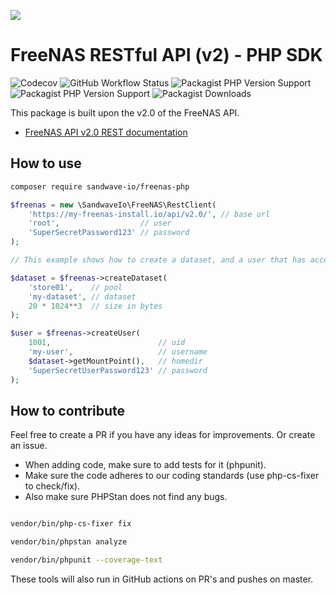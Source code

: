 [![](https://user-images.githubusercontent.com/60096509/91668964-54ecd500-eb11-11ea-9c35-e8f0b20b277a.png)](https://sandwave.io)

# FreeNAS RESTful API (v2) - PHP SDK

![Codecov](https://img.shields.io/codecov/c/github/sandwave-io/freenas-php?style=flat-square)
![GitHub Workflow Status](https://img.shields.io/github/actions/workflow/status/sandwave-io/freenas-php/ci.yml?branch=main)
![Packagist PHP Version Support](https://img.shields.io/packagist/php-v/sandwave-io/freenas?style=flat-square)
![Packagist PHP Version Support](https://img.shields.io/packagist/v/sandwave-io/freenas?style=flat-square)
![Packagist Downloads](https://img.shields.io/packagist/dt/sandwave-io/freenas?style=flat-square)

This package is built upon the v2.0 of the FreeNAS API.
* [FreeNAS API v2.0 REST documentation](https://api.ixsystems.com/freenas/)


## How to use

```bash
composer require sandwave-io/freenas-php
```

```php
$freenas = new \SandwaveIo\FreeNAS\RestClient(
    'https://my-freenas-install.io/api/v2.0/', // base url
    'root',                  // user
    'SuperSecretPassword123' // password
);

// This example shows how to create a dataset, and a user that has access rights to that dataset.

$dataset = $freenas->createDataset(
    'store01',    // pool
    'my-dataset', // dataset
    20 * 1024**3  // size in bytes
);

$user = $freenas->createUser(
    1001,                        // uid
    'my-user',                   // username
    $dataset->getMountPoint(),   // homedir
    'SuperSecretUserPassword123' // password
);
```


## How to contribute

Feel free to create a PR if you have any ideas for improvements. Or create an issue.

* When adding code, make sure to add tests for it (phpunit).
* Make sure the code adheres to our coding standards (use php-cs-fixer to check/fix). 
* Also make sure PHPStan does not find any bugs.

```bash

vendor/bin/php-cs-fixer fix

vendor/bin/phpstan analyze

vendor/bin/phpunit --coverage-text

```

These tools will also run in GitHub actions on PR's and pushes on master.
